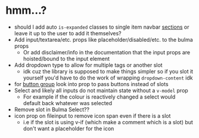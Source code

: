 # hmm...?

- should I add auto `is-expanded` classes to single item
  navbar [sections](https://bulma.io/documentation/components/navbar/#navbar-menu) or leave it up to the user to add it
  themselves?
- Add input/textarea/etc. props like placeholder/disabled/etc. to the bulma props
	- Or add disclaimer/info in the documentation that the input props are hoisted/bound to the input element
- Add dropdown type to allow for multiple tags or another slot
	- idk cuz the library is supposed to make things simpler so if you slot it yourself you'd have to do the work of
	  wrapping `dropdown-content` idk
- for [button group](../src/components/containers/BulmaButtonGroup.vue) look into prop to pass buttons instead of
  slots
- Select and likely all inputs do not maintain state without a `v-model` prop
	- For example if the colour is reactively changed a select would default back whatever was selected
- Remove slot in Bulma Select??
- icon prop on fileinput to remove icon span even if there is a slot
	- i.e if the slot is using v-if (which make a comment which is a slot) but don't want a placeholder for the icon